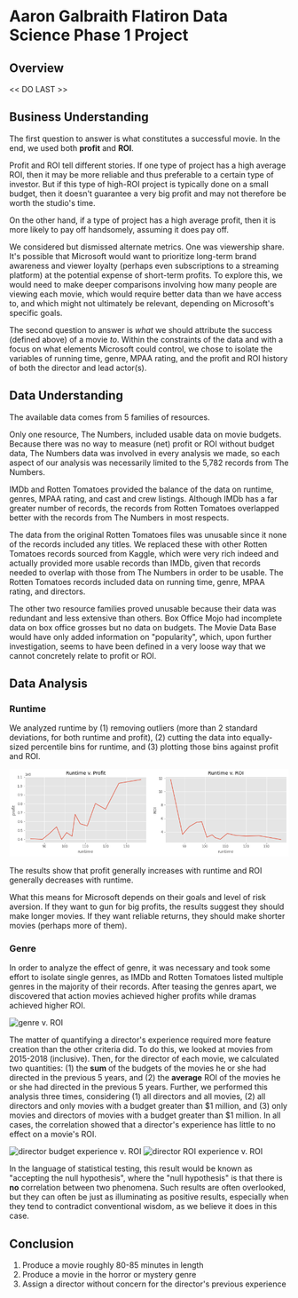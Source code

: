 # Aaron Galbraith Flatiron Data Science Phase 1 Project

## Overview

<< DO LAST >>

## Business Understanding

The first question to answer is what constitutes a successful movie. In the end, we used both **profit** and **ROI**.

Profit and ROI tell different stories. If one type of project has a high average ROI, then it may be more reliable and thus preferable to a certain type of investor. But if this type of high-ROI project is typically done on a small budget, then it doesn't guarantee a very big profit and may not therefore be worth the studio's time.

On the other hand, if a type of project has a high average profit, then it is more likely to pay off handsomely, assuming it does pay off.

We considered but dismissed alternate metrics. One was viewership share. It's possible that Microsoft would want to prioritize long-term brand awareness and viewer loyalty (perhaps even subscriptions to a streaming platform) at the potential expense of short-term profits. To explore this, we would need to make deeper comparisons involving how many people are viewing each movie, which would require better data than we have access to, and which might not ultimately be relevant, depending on Microsoft's specific goals.

The second question to answer is *what* we should attribute the success (defined above) of a movie *to*. Within the constraints of the data and with a focus on what elements Microsoft could control, we chose to isolate the variables of running time, genre, MPAA rating, and the profit and ROI history of both the director and lead actor(s).

## Data Understanding

The available data comes from 5 families of resources.

Only one resource, The Numbers, included usable data on movie budgets. Because there was no way to measure (net) profit or ROI without budget data, The Numbers data was involved in every analysis we made, so each aspect of our analysis was necessarily limited to the 5,782 records from The Numbers.

IMDb and Rotten Tomatoes provided the balance of the data on runtime, genres, MPAA rating, and cast and crew listings. Although IMDb has a far greater number of records, the records from Rotten Tomatoes overlapped better with the records from The Numbers in most respects.

The data from the original Rotten Tomatoes files was unusable since it none of the records included any titles. We replaced these with other Rotten Tomatoes records sourced from Kaggle, which were very rich indeed and actually provided more usable records than IMDb, given that records needed to overlap with those from The Numbers in order to be usable. The Rotten Tomatoes records included data on running time, genre, MPAA rating, and directors.

The other two resource families proved unusable because their data was redundant and less extensive than others. Box Office Mojo had incomplete data on box office grosses but no data on budgets. The Movie Data Base would have only added information on "popularity", which, upon further investigation, seems to have been defined in a very loose way that we cannot concretely relate to profit or ROI.

## Data Analysis

### Runtime

We analyzed runtime by (1) removing outliers (more than 2 standard deviations, for both runtime and profit), (2) cutting the data into equally-sized percentile bins for runtime, and (3) plotting those bins against profit and ROI.

![runtime v. profit and runtime v. ROI](images/im01.png)

The results show that profit generally increases with runtime and ROI generally decreases with runtime.

What this means for Microsoft depends on their goals and level of risk aversion. If they want to gun for big profits, the results suggest they should make longer movies. If they want reliable returns, they should make shorter movies (perhaps more of them).

### Genre

In order to analyze the effect of genre, it was necessary and took some effort to isolate single genres, as IMDb and Rotten Tomatoes listed multiple genres in the majority of their records. After teasing the genres apart, we discovered that action movies achieved higher profits while dramas achieved higher ROI.

![genre v. ROI](images/image02.jpg)

The matter of quantifying a director's experience required more feature creation than the other criteria did. To do this, we looked at movies from 2015-2018 (inclusive). Then, for the director of each movie, we calculated two quantities: (1) the **sum** of the budgets of the movies he or she had directed in the previous 5 years, and (2) the **average** ROI of the movies he or she had directed in the previous 5 years. Further, we performed this analysis three times, considering (1) all directors and all movies, (2) all directors and only movies with a budget greater than $1 million, and (3) only movies and directors of movies with a budget greater than $1 million. In all cases, the correlation showed that a director's experience has little to no effect on a movie's ROI.

![director budget experience v. ROI](images/image03.jpg)
![director ROI experience v. ROI](images/image04.jpg)

In the language of statistical testing, this result would be known as "accepting the null hypothesis", where the "null hypothesis" is that there is **no** correlation between two phenomena. Such results are often overlooked, but they can often be just as illuminating as positive results, especially when they tend to contradict conventional wisdom, as we believe it does in this case.

## Conclusion

1. Produce a movie roughly 80-85 minutes in length
2. Produce a movie in the horror or mystery genre
3. Assign a director without concern for the director's previous experience
